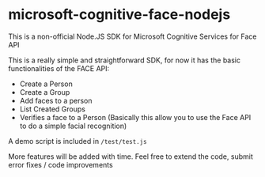 # microsoft-cognitive-face-nodejs
This is a non-official Node.JS SDK for Microsoft Cognitive Services for Face API

This is a really simple and straightforward SDK, for now it has the basic functionalities of the FACE API:
- Create a Person
- Create a Group
- Add faces to a person
- List Created Groups
- Verifies a face to a Person
(Basically this allow you to use the Face API to do a simple facial recognition)

A demo script is included in `/test/test.js`

More features will be added with time.
Feel free to extend the code, submit error fixes / code improvements
